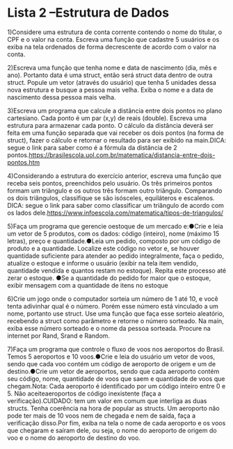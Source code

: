 # Lista 2 –Estrutura de Dados


1)Considere uma estrutura de conta corrente contendo o nome do titular, o CPF e o valor na conta. Escreva uma função que cadastre 5 usuários e os exiba na tela ordenados de forma decrescente de acordo com o valor na conta.

2)Escreva uma função que tenha nome e data de nascimento (dia, mês e ano). Portanto data é uma struct, então será struct data dentro de outra struct. Popule um vetor (através do usuário) que tenha 5 unidades dessa nova estrutura e busque a pessoa mais velha. Exiba o nome e a data de nascimento dessa pessoa mais velha. 

3)Escreva um programa que calcule a distância entre dois pontos no plano cartesiano. Cada ponto é um par (x,y)  de  reais  (double).  Escreva  uma  estrutura  para  armazenar  cada  ponto.  O  cálculo  da  distância deverá ser feita em uma função separada que vai receber os dois pontos (na forma de struct), fazer o cálculo e retornar o resultado para ser exibido na main.DICA: segue o link para saber como é a fórmula da distância de 2 pontos.https://brasilescola.uol.com.br/matematica/distancia-entre-dois-pontos.htm

4)Considerando a estrutura do exercício anterior, escreva uma função que receba seis pontos, preenchidos pelo  usuário.  Os  três  primeiros  pontos  formam  um  triângulo  e  os  outros  três  formam  outro  triângulo. Comparando os dois triângulos, classifique se são isósceles, equiláteros e escalenos. DICA: segue o link para saber como classificar um triângulo de acordo com os lados dele.https://www.infoescola.com/matematica/tipos-de-triangulos/

5)Faça um programa que gerencie oestoque de um mercado e:●Crie e leia um vetor de 5 produtos, com os dados: código (inteiro), nome (máximo 15 letras), preço e quantidade.●Leia um pedido, composto por um código de produto e a quantidade. Localize este código no vetor e, se houver quantidade suficiente para atender ao pedido integralmente, faça o pedido, atualize o estoque e informe o usuário (exibir na tela item vendido, quantidade vendida e quantos restam no estoque). Repita este processo até zerar o estoque. ●Se a quantidade do pedido for maior que o estoque, exibir mensagem com a quantidade de itens no estoque  

6)Crie um jogo onde o computador sorteia um número de 1 até 10, e você tenta adivinhar qual é o número. Porém esse número está vinculado a um nome, portanto use struct. Use uma função que faça esse sorteio aleatório, recebendo a struct como parâmetro e retorne o número sorteado. Na main, exiba esse número sorteado e o nome da pessoa sorteada. Procure na internet por Rand, Srand e Random.

7)Faça um programa que controle o fluxo de voos nos aeroportos do Brasil. Temos 5 aeroportos e 10 voos.●Crie e leia do usuário um vetor de voos, sendo que cada voo contém um código de aeroporto de origem e um de destino.●Crie um vetor de aeroportos, sendo que cada aeroporto contém seu código, nome, quantidade de voos que saem e quantidade de voos que chegam.Nota: Cada aeroporto é identificado por um código inteiro entre 0 e 5. Não aceiteaeroportos de código inexistente (faça a verificação).CUIDADO: tem um valor em comum que interliga as duas structs. Tenha coerência na hora de popular as  structs.  Um  aeroporto  não  pode  ter  mais  de  10  voos  nem  de  chegada  e  nem  de  saída,  faça  a verificação disso.Por fim, exiba na tela o nome de cada aeroporto e os voos que chegaram e saíram dele, ou seja, o nome do aeroporto de origem do voo e o nome do aeroporto de destino do voo.
